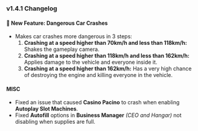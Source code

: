 ### v1.4.1 Changelog

#### 🎉 New Feature: Dangerous Car Crashes

- Makes car crashes more dangerous in 3 steps:
  1. **Crashing at a speed higher than 70km/h and less than 118km/h:** Shakes the gameplay camera.
  2. **Crashing at a speed higher than 118km/h and less than 162km/h:** Applies damage to the vehicle and everyone inside it.
  3. **Crashing at a speed higher than 162km/h:** Has a very high chance of destroying the engine and killing everyone in the vehicle.

#### MISC

- Fixed an issue that caused **Casino Pacino** to crash when enabling **Autoplay Slot Machines**.
- Fixed **Autofill** options in **Business Manager** *(CEO and Hangar)* not disabling when supplies are full.
